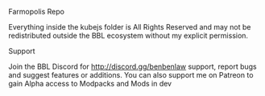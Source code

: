 Farmopolis Repo

Everything inside the kubejs folder is All Rights Reserved and may not be redistributed outside the BBL ecosystem without my explicit permission.

Support

Join the BBL Discord for http://discord.gg/benbenlaw support, report bugs and suggest features or additions. You can also support me on Patreon to gain Alpha access to Modpacks and Mods in dev

